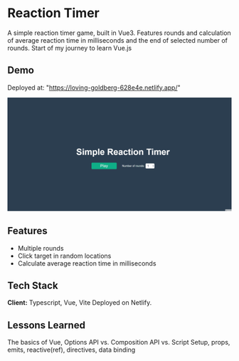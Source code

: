 # Reaction Timer

A simple reaction timer game, built in Vue3. Features rounds and calculation of average reaction time in milliseconds and the end of selected number of rounds. Start of my journey to learn Vue.js

## Demo

Deployed at: "https://loving-goldberg-628e4e.netlify.app/"

![Demo](reaction-timer.gif)

## Features

- Multiple rounds
- Click target in random locations
- Calculate average reaction time in milliseconds

## Tech Stack

**Client:** Typescript, Vue, Vite
Deployed on Netlify.

## Lessons Learned

The basics of Vue, Options API vs. Composition API vs. Script Setup, props, emits, reactive(ref), directives, data binding
